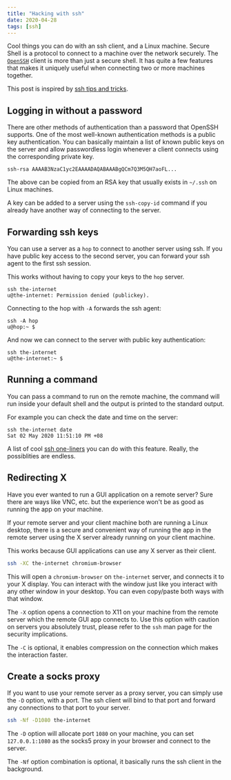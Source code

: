 ```yaml
---
title: "Hacking with ssh"
date: 2020-04-28
tags: [ssh]
---
```


Cool things you can do with an ssh client, and a Linux machine. Secure Shell is
a protocol to connect to a machine over the network securely. The <a
href="https://www.openssh.com/" target="_blank">`OpenSSH`</a> client is more
than just a secure shell. It has quite a few features that makes it uniquely
useful when connecting two or more machines together.

This post is inspired by <a
href="https://smallstep.com/blog/ssh-tricks-and-tips/" target="_blank">ssh tips
and tricks</a>.

## Logging in without a password

There are other methods of authentication than a password that OpenSSH
supports. One of the most well-known authentication methods is a public key
authentication. You can basically maintain a list of known public keys on the
server and allow passwordless login whenever a client connects using the
corresponding private key.

```bash:title=authorized_keys
ssh-rsa AAAAB3NzaC1yc2EAAAADAQABAAABgQCm7Q3M5QH7aoFL...
```

The above can be copied from an RSA key that usually exists in `~/.ssh` on
Linux machines.

A key can be added to a server using the `ssh-copy-id` command if you already
have another way of connecting to the server.

## Forwarding ssh keys

You can use a server as a `hop` to connect to another server using ssh. If you have public key access to the second server, you can forward your ssh agent to the first ssh session.

This works without having to copy your keys to the `hop` server.

```bash{promptUser: u}{promptHost: hop}
ssh the-internet
u@the-internet: Permission denied (publickey).
```

Connecting to the hop with `-A` forwards the ssh agent:

```bash{outputLines: 2}
ssh -A hop
u@hop:~ $
```

And now we can connect to the server with public key authentication:

```bash{outputLines: 2}{promptUser: u}{promptHost: hop}
ssh the-internet
u@the-internet:~ $
```

## Running a command

You can pass a command to run on the remote machine, the command will run inside
your default shell and the output is printed to the standard output.

For example you can check the date and time on the server:

```bash{outputLines: 2}
ssh the-internet date
Sat 02 May 2020 11:51:10 PM +08
```

A list of cool [ssh one-liners](/hacking-with-ssh-one-liners) you can do
with this feature. Really, the possiblities are endless.

## Redirecting X

Have you ever wanted to run a GUI application on a remote server? Sure there
are ways like VNC, etc. but the experience won't be as good as running the app
on your machine.

If your remote server and your client machine both are running a Linux desktop,
there is a secure and convenient way of running the app in the remote server
using the X server already running on your client machine.

This works because GUI applications can use any X server as their client.

```bash
ssh -XC the-internet chromium-browser
```

This will open a `chromium-browser` on `the-internet` server, and connects it
to your X display. You can interact with the window just like you interact with
any other window in your desktop. You can even copy/paste both ways with that
window.

The `-X` option opens a connection to X11 on your machine from the remote
server which the remote GUI app connects to. Use this option with caution on
servers you absolutely trust, please refer to the `ssh` man page for the
security implications. 

The `-C` is optional, it enables compression on the connection which makes the
interaction faster.

## Create a socks proxy

If you want to use your remote server as a proxy server, you can simply use the
`-D` option, with a port. The ssh client will bind to that port and forward any
connections to that port to your server.

```bash
ssh -Nf -D1080 the-internet
```

The `-D` option will allocate port `1080` on your machine, you can set
`127.0.0.1:1080` as the socks5 proxy in your browser and connect to the server.

The `-Nf` option combination is optional, it basically runs the ssh client in
the background.
